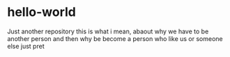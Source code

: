 # hello-world
Just another repository
this is what i mean, abaout why we have to be another person
and then why be become a person who like us or someone else
just pret

